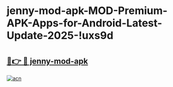 # jenny-mod-apk-MOD-Premium-APK-Apps-for-Android-Latest-Update-2025-!uxs9d

# <h2><a href="https://f0kw9p.esa.edu.pl?title=jenny-mod-apk&ref=uxs9d">🔗👉 🔴 jenny-mod-apk</a></h2>

[![acn](https://github.com/user-attachments/assets/0f9c940e-d8b0-45ae-aac7-cd30a18b3e1c)](https://f0kw9p.esa.edu.pl?title=jenny-mod-apk&ref=uxs9d)

